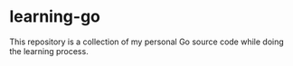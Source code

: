 # learning-go
This repository is a collection of my personal Go source code while doing the learning process.
